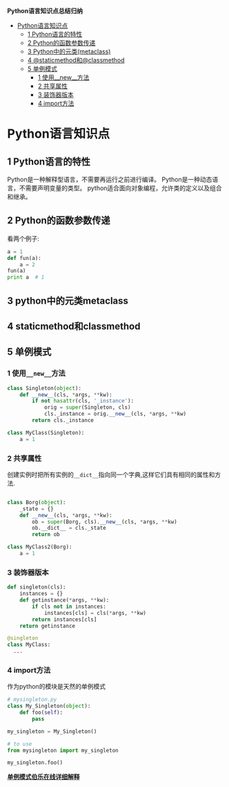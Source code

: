 <!-- markdown-toc start - Don't edit this section. Run M-x markdown-toc-generate-toc again -->
**Python语言知识点总结归纳**


   * [Python语言知识点](#python语言知识点)
      * [1 Python语言的特性](#1-Python语言的特性)
      * [2 Python的函数参数传递](#2-python的函数参数传递)
      * [3 Python中的元类(metaclass)](#3-python中的元类metaclass)
      * [4 @staticmethod和@classmethod](#4-staticmethod和classmethod)
      * [5 单例模式](#5-单例模式)
         * [1 使用__new__方法](#1-使用__new__方法)
         * [2 共享属性](#2-共享属性)
         * [3 装饰器版本](#3-装饰器版本)
         * [4 import方法](#4-import方法)

<!-- markdown-toc end -->





# Python语言知识点


## 1 Python语言的特性

   Python是一种解释型语言，不需要再运行之前进行编译。
   Python是一种动态语言，不需要声明变量的类型。
   python适合面向对象编程，允许类的定义以及组合和继承。

## 2 Python的函数参数传递

看两个例子:

```python
a = 1
def fun(a):
    a = 2
fun(a)
print a  # 1
```

## 3 python中的元类metaclass


## 4 staticmethod和classmethod


## 5 单例模式


### 1 使用`__new__`方法

```python
class Singleton(object):
    def __new__(cls, *args, **kw):
        if not hasattr(cls, '_instance'):
            orig = super(Singleton, cls)
            cls._instance = orig.__new__(cls, *args, **kw)
        return cls._instance

class MyClass(Singleton):
    a = 1
```

### 2 共享属性

创建实例时把所有实例的`__dict__`指向同一个字典,这样它们具有相同的属性和方法.

```python

class Borg(object):
    _state = {}
    def __new__(cls, *args, **kw):
        ob = super(Borg, cls).__new__(cls, *args, **kw)
        ob.__dict__ = cls._state
        return ob

class MyClass2(Borg):
    a = 1
```

### 3 装饰器版本

```python
def singleton(cls):
    instances = {}
    def getinstance(*args, **kw):
        if cls not in instances:
            instances[cls] = cls(*args, **kw)
        return instances[cls]
    return getinstance

@singleton
class MyClass:
  ...
```

### 4 import方法

作为python的模块是天然的单例模式

```python
# mysingleton.py
class My_Singleton(object):
    def foo(self):
        pass

my_singleton = My_Singleton()

# to use
from mysingleton import my_singleton

my_singleton.foo()

```
**[单例模式伯乐在线详细解释](http://python.jobbole.com/87294/)**
